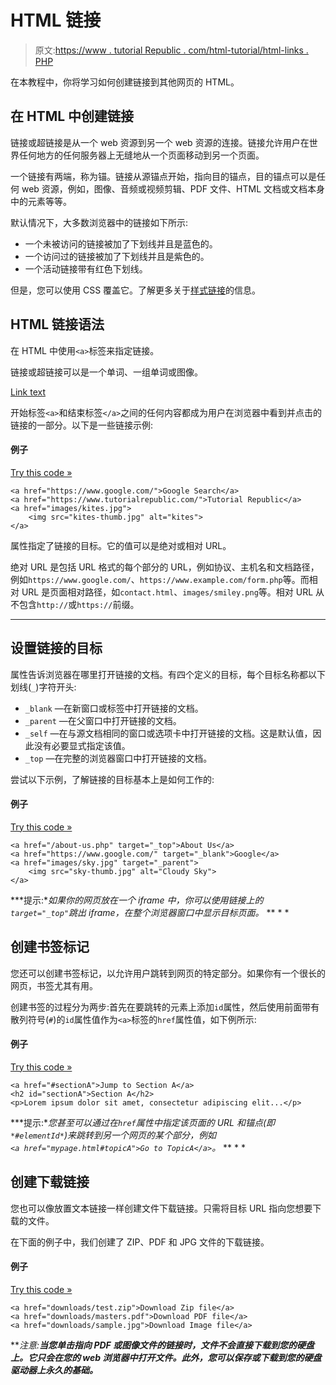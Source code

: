 # HTML 链接

> 原文:[https://www . tutorial Republic . com/html-tutorial/html-links . PHP](https://www.tutorialrepublic.com/html-tutorial/html-links.php)

在本教程中，你将学习如何创建链接到其他网页的 HTML。

## 在 HTML 中创建链接

链接或超链接是从一个 web 资源到另一个 web 资源的连接。链接允许用户在世界任何地方的任何服务器上无缝地从一个页面移动到另一个页面。

一个链接有两端，称为锚。链接从源锚点开始，指向目的锚点，目的锚点可以是任何 web 资源，例如，图像、音频或视频剪辑、PDF 文件、HTML 文档或文档本身中的元素等等。

默认情况下，大多数浏览器中的链接如下所示:

*   一个未被访问的链接被加了下划线并且是蓝色的。
*   一个访问过的链接被加了下划线并且是紫色的。
*   一个活动链接带有红色下划线。

但是，您可以使用 CSS 覆盖它。了解更多关于[样式链接](../css-tutorial/css-links.php)的信息。

## HTML 链接语法

在 HTML 中使用`<a>`标签来指定链接。

链接或超链接可以是一个单词、一组单词或图像。

<a href="*url*">Link text</a>

开始标签`<a>`和结束标签`</a>`之间的任何内容都成为用户在浏览器中看到并点击的链接的一部分。以下是一些链接示例:

#### 例子

[Try this code »](../codelab.php?topic=html&file=hyperlinks "Try this code using online Editor")

```
<a href="https://www.google.com/">Google Search</a>
<a href="https://www.tutorialrepublic.com/">Tutorial Republic</a>
<a href="images/kites.jpg">
    <img src="kites-thumb.jpg" alt="kites">
</a>
```

属性指定了链接的目标。它的值可以是绝对或相对 URL。

绝对 URL 是包括 URL 格式的每个部分的 URL，例如协议、主机名和文档路径，例如`https://www.google.com/`、`https://www.example.com/form.php`等。而相对 URL 是页面相对路径，如`contact.html`、`images/smiley.png`等。相对 URL 从不包含`http://`或`https://`前缀。

* * *

## 设置链接的目标

属性告诉浏览器在哪里打开链接的文档。有四个定义的目标，每个目标名称都以下划线(`_`)字符开头:

*   `_blank` —在新窗口或标签中打开链接的文档。
*   `_parent` —在父窗口中打开链接的文档。
*   `_self` —在与源文档相同的窗口或选项卡中打开链接的文档。这是默认值，因此没有必要显式指定该值。
*   `_top` —在完整的浏览器窗口中打开链接的文档。

尝试以下示例，了解链接的目标基本上是如何工作的:

#### 例子

[Try this code »](../codelab.php?topic=html&file=set-target-for-hyperlinks "Try this code using online Editor")

```
<a href="/about-us.php" target="_top">About Us</a>
<a href="https://www.google.com/" target="_blank">Google</a>
<a href="images/sky.jpg" target="_parent">
    <img src="sky-thumb.jpg" alt="Cloudy Sky">
</a>
```

 ***提示:**如果你的网页放在一个 iframe 中，你可以使用链接上的`target="_top"`跳出 iframe，在整个浏览器窗口中显示目标页面。*  ** * *

## 创建书签标记

您还可以创建书签标记，以允许用户跳转到网页的特定部分。如果你有一个很长的网页，书签尤其有用。

创建书签的过程分为两步:首先在要跳转的元素上添加`id`属性，然后使用前面带有散列符号(`#`)的`id`属性值作为`<a>`标签的`href`属性值，如下例所示:

#### 例子

[Try this code »](../codelab.php?topic=html&file=create-bookmark-links "Try this code using online Editor")

```
<a href="#sectionA">Jump to Section A</a>
<h2 id="sectionA">Section A</h2>
<p>Lorem ipsum dolor sit amet, consectetur adipiscing elit...</p>
```

 ***提示:**您甚至可以通过在`href`属性中指定该页面的 URL 和锚点(即`*#elementId*`)来跳转到另一个网页的某个部分，例如`<a href="mypage.html#topicA">Go to TopicA</a>`。*  ** * *

## 创建下载链接

您也可以像放置文本链接一样创建文件下载链接。只需将目标 URL 指向您想要下载的文件。

在下面的例子中，我们创建了 ZIP、PDF 和 JPG 文件的下载链接。

#### 例子

[Try this code »](../codelab.php?topic=html&file=create-download-links "Try this code using online Editor")

```
<a href="downloads/test.zip">Download Zip file</a>
<a href="downloads/masters.pdf">Download PDF file</a>
<a href="downloads/sample.jpg">Download Image file</a>
```

 ***注意:**当您单击指向 PDF 或图像文件的链接时，文件不会直接下载到您的硬盘上。它只会在您的 web 浏览器中打开文件。此外，您可以保存或下载到您的硬盘驱动器上永久的基础。***